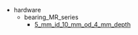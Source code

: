 * hardware
  * bearing_MR_series
    * [5_mm_id_10_mm_od_4_mm_depth](hardware/bearing_MR_series/5_mm_id_10_mm_od_4_mm_depth)
